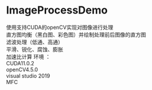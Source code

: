 # ImageProcessDemo
使用支持CUDA的openCV实现对图像进行处理  
  直方图均衡（黑白图、彩色图）并绘制处理前后图像的直方图  
  滤波处理（低通、高通）  
  平滑、锐化、腐蚀、膨胀  
  加速比计算
环境 ：  
  CUDA11.0.2   
  openCV4.5.0   
  visual studio 2019  
  MFC   
